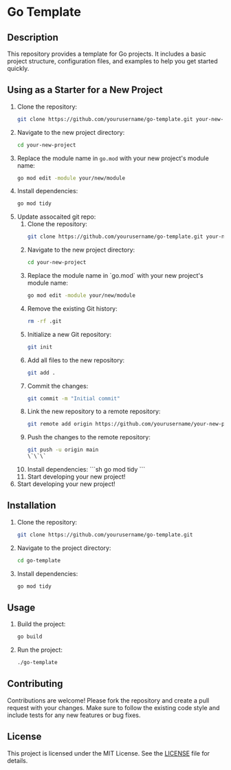 # Go Template

## Description

This repository provides a template for Go projects. It includes a basic project structure, configuration files, and examples to help you get started quickly.

## Using as a Starter for a New Project

1. Clone the repository:
   ```sh
   git clone https://github.com/yourusername/go-template.git your-new-project
   ```
2. Navigate to the new project directory:
   ```sh
   cd your-new-project
   ```
3. Replace the module name in `go.mod` with your new project's module name:
   ```sh
   go mod edit -module your/new/module
   ```
4. Install dependencies:
   ```sh
   go mod tidy
   ```
5. Update assocaited git repo:
   1. Clone the repository:
      ```sh
      git clone https://github.com/yourusername/go-template.git your-new-project
      ```
   2. Navigate to the new project directory:
      ```sh
      cd your-new-project
      ```
   3. Replace the module name in \`go.mod\` with your new project's module name:
      ```sh
      go mod edit -module your/new/module
      ```
   4. Remove the existing Git history:
      ```sh
      rm -rf .git
      ```
   5. Initialize a new Git repository:
      ```sh
      git init
      ```
   6. Add all files to the new repository:
      ```sh
      git add .
      ```
   7. Commit the changes:
      ```sh
      git commit -m "Initial commit"
      ```
   8. Link the new repository to a remote repository:
      ```sh
      git remote add origin https://github.com/yourusername/your-new-project.git
      ```
   9. Push the changes to the remote repository:
      ```sh
      git push -u origin main
      \`\`\`
      ```
   10. Install dependencies:
       \`\`\`sh
       go mod tidy
       \`\`\`
   11. Start developing your new project!
6. Start developing your new project!

## Installation

1. Clone the repository:
   ```sh
   git clone https://github.com/yourusername/go-template.git
   ```
2. Navigate to the project directory:
   ```sh
   cd go-template
   ```
3. Install dependencies:
   ```sh
   go mod tidy
   ```

## Usage

1. Build the project:
   ```sh
   go build
   ```
2. Run the project:
   ```sh
   ./go-template
   ```

## Contributing

Contributions are welcome! Please fork the repository and create a pull request with your changes. Make sure to follow the existing code style and include tests for any new features or bug fixes.

## License

This project is licensed under the MIT License. See the [LICENSE](LICENSE) file for details.
